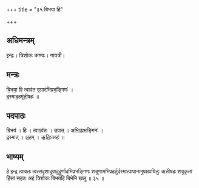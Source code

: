 +++
title = "३५ बिभया हि"

+++
## अधिमन्त्रम्
इन्द्रः। त्रिशोकः काण्वः। गायत्री।

## मन्त्रः
बि॒भया॒ हि त्वाव॑त उ॒ग्राद॑भिप्रभ॒ङ्गिणः॑ ।  
द॒स्माद॒हमृ॑ती॒षहः॑ ॥

## पदपाठः
बि॒भय॑ । हि । त्वाऽव॑तः । उ॒ग्रात् । अ॒भि॒ऽप्र॒भ॒ङ्गिनः॑ ।  
द॒स्मात् । अ॒हम् । ऋ॒ति॒ऽसहः॑ ॥

## भाष्यम्
हे इन्द्र त्वावतः त्वत्सदृशादुग्रादुद्रूर्णादभिप्रभङ्गिणः शत्रूणामभिप्रहर्तुर्दस्मात्पापानामुपक्षपयितुः ऋतीषहः शत्रुकृतां हिंसां सहतः अहं त्रिशोकः बिभयहि बिभेमि खलु ॥ ३५ ॥
